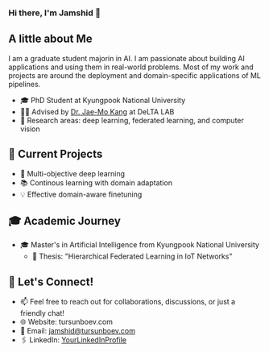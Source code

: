 ### Hi there, I'm Jamshid 👋
## A little about Me
I am a graduate student majorin in AI. I am passionate about building AI applications and using them in real-world problems. Most of my work and projects are around the deployment and domain-specific applications of ML pipelines.
* 🎓 PhD Student at Kyungpook National University 
* 👨‍🎓 Advised by [Dr. Jae-Mo Kang](https://sites.google.com/view/jmkang) at DeLTA LAB
* 🔬 Research areas: deep learning, federated learning, and computer vision
## 🚀 Current Projects
* 🤖 Multi-objective deep learning
* 📚 Continous learning with domain adaptation
* 💡 Effective domain-aware finetuning   

## 🎓 Academic Journey
* 🎓 Master's in Artificial Intelligence from Kyungpook National University
  * 📑 Thesis: "Hierarchical Federated Learning in IoT Networks"  

## 🤝 Let's Connect!
* 📫 Feel free to reach out for collaborations, discussions, or just a friendly chat!  
* 🌐 Website: tursunboev.com
* 📧 Email: jamshid@tursunboev.com
* 🖇 LinkedIn: [YourLinkedInProfile](https://www.linkedin.com/in/jamshid-tursunboev-73b547199)
